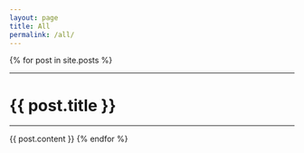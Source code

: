 ```yaml
---
layout: page
title: All
permalink: /all/
---
```

{% for post in site.posts %}
  <hr>
  <h1>{{ post.title }}</h1>
  <hr>
  {{ post.content }}
{% endfor %}
